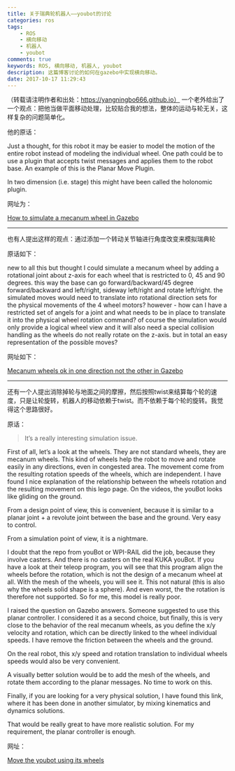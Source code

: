 ```yaml
---
title: 关于瑞典轮机器人——youbot的讨论
categories: ros
tags: 
    - ROS
    - 横向移动
    - 机器人
    - youbot
comments: true
keywords: ROS, 横向移动, 机器人, youbot
description: 这篇博客讨论的如何在gazebo中实现横向移动。
date: 2017-10-17 11:29:43
---
```

（转载请注明作者和出处：https://yangningbo666.github.io）
一个老外给出了一个观点：把他当做平面移动处理，比较贴合我的想法，整体的运动与轮无关，这样复杂的问题简单化。 

他的原话： 

Just a thought, for this robot it may be easier to model the motion of the entire robot instead of modeling the individual wheel. One path could be to use a plugin that accepts twist messages and applies them to the robot base. An example of this is the Planar Move Plugin.

In two dimension (i.e. stage) this might have been called the holonomic plugin. 

网址为： 

[How to simulate a mecanum wheel in Gazebo](http://answers.gazebosim.org/question/4078/how-to-simulate-a-mecanum-wheel-in-gazebo/)

* * *

也有人提出这样的观点：通过添加一个转动关节轴进行角度改变来模拟瑞典轮 

原话如下： 

new to all this but thought I could simulate a mecanum wheel by adding a rotational joint about z-axis for each wheel that is restricted to 0, 45 and 90 degrees. this way the base can go forward/backward/45 degree forward/backward and left/right, sideway left/right and rotate left/right. the simulated moves would need to translate into rotational direction sets for the physical movements of the 4 wheel motors? however - how can I have a restricted set of angels for a joint and what needs to be in place to translate it into the physical wheel rotation command? of course the simulation would only provide a logical wheel view and it will also need a special collision handling as the wheels do not really rotate on the z-axis. but in total an easy representation of the possible moves? 

网址如下： 

[Mecanum wheels ok in one direction not the other in Gazebo](http://answers.gazebosim.org/question/7084/mecanum-wheels-ok-in-one-direction-not-the-other-in-gazebo/)

* * *

还有一个人提出消除掉轮与地面之间的摩擦，然后按照twist来结算每个轮的速度，只是让轮旋转，机器人的移动依赖于twist。而不依赖于每个轮的旋转。我觉得这个思路很好。 

原话：

> It’s a really interesting simulation issue.

First of all, let’s a look at the wheels. They are not standard wheels, they are mecanum wheels. This kind of wheels help the robot to move and rotate easily in any directions, even in congested area. The movement come from the resulting rotation speeds of the wheels, which are independent. I have found I nice explanation of the relationship between the wheels rotation and the resulting movement on this lego page. On the videos, the youBot looks like gliding on the ground.

From a design point of view, this is convenient, because it is similar to a planar joint + a revolute joint between the base and the ground. Very easy to control.

From a simulation point of view, it is a nightmare.

I doubt that the repo from youBot or WPI-RAIL did the job, because they involve casters. And there is no casters on the real KUKA youBot. If you have a look at their teleop program, you will see that this program align the wheels before the rotation, which is not the design of a mecanum wheel at all. With the mesh of the wheels, you will see it. This not natural (this is also why the wheels solid shape is a sphere). And even worst, the the rotation is therefore not supported. So for me, this model is really poor.

I raised the question on Gazebo answers. Someone suggested to use this planar controller. I considered it as a second choice, but finally, this is very close to the behavior of the real mecanum wheels, as you define the x/y velocity and rotation, which can be directly linked to the wheel individual speeds. I have remove the friction between the wheels and the ground.

On the real robot, this x/y speed and rotation translation to individual wheels speeds would also be very convenient.

A visually better solution would be to add the mesh of the wheels, and rotate them according to the planar messages. No time to work on this.

Finally, if you are looking for a very physical solution, I have found this link, where it has been done in another simulator, by mixing kinematics and dynamics solutions.

That would be really great to have more realistic solution. For my requirement, the planar controller is enough.

网址： 

[Move the youbot using its wheels](https://github.com/micpalmia/youbot_ros_tools/issues/5)
